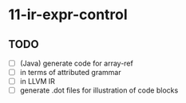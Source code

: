 # 11-ir-expr-control

## TODO

- [ ] (Java) generate code for array-ref
- [ ] in terms of attributed grammar
- [ ] in LLVM IR
- [ ] generate .dot files for illustration of code blocks